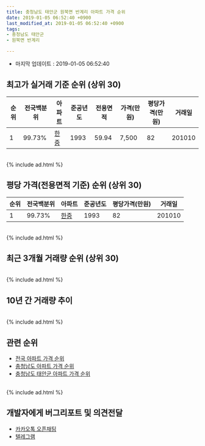 ```yaml
---
title: 충청남도 태안군 원북면 반계리 아파트 가격 순위
date: 2019-01-05 06:52:40 +0900
last_modified_at: 2019-01-05 06:52:40 +0900
tags:
- 충청남도 태안군
- 원북면 반계리

---
```


* 마지막 업데이트 : 2019-01-05 06:52:40

## 최고가 실거래 기준 순위 (상위 30)


|순위|전국백분위|아파트|준공년도|전용면적|가격(만원)|평당가격(만원)|거래일|
|---|---|---|---|---|---|---|---|
|1|99.73%|[한중](https://search.naver.com/search.naver?query=%EC%B6%A9%EC%B2%AD%EB%82%A8%EB%8F%84+%ED%83%9C%EC%95%88%EA%B5%B0+%EC%9B%90%EB%B6%81%EB%A9%B4+%EB%B0%98%EA%B3%84%EB%A6%AC+%ED%95%9C%EC%A4%91)|1993|59.94|7,500|82|201010|


<br>
{% include ad.html %}
<br>

## 평당 가격(전용면적 기준) 순위 (상위 30)


|순위|전국백분위|아파트|준공년도|평당가격(만원)|거래일|
|---|---|---|---|---|---|
|1|99.73%|[한중](https://search.naver.com/search.naver?query=%EC%B6%A9%EC%B2%AD%EB%82%A8%EB%8F%84+%ED%83%9C%EC%95%88%EA%B5%B0+%EC%9B%90%EB%B6%81%EB%A9%B4+%EB%B0%98%EA%B3%84%EB%A6%AC+%ED%95%9C%EC%A4%91)|1993|82|201010|


<br>
{% include ad.html %}
<br>

## 최근 3개월 거래량 순위 (상위 30)


<div style="width:100%;">
    <canvas id="deal_count_ranking" height="250"></canvas>
</div>


<script>
new Chart(document.getElementById("deal_count_ranking"), {
    type: 'horizontalBar',
    data: {
        labels: ['한중'],
        datasets: [{
            label: '실거래 수',
            data: [2],
            borderColor: "rgba(255, 0, 128, 1)",
            backgroundColor: "rgba(255, 0, 128, 0.5)",
            fill: false,
        }]
    },
    options: {
        responsive: true,
        title: {
            display: true,
            text: '최근 3개월 거래량 순위'
        },
        tooltips: {
            mode: 'index',
            intersect: false,
            callbacks: {
                title: function(tooltipItems, data) {
                    return "실거래 수:";
                },
                label: function(tooltipItem, data) {
                    return data.labels[tooltipItem.index] + ": " + tooltipItem.xLabel;
                }
            }
        },
        hover: {
            mode: 'nearest',
            intersect: true
        },
        scales: {
            xAxes: [{
                display: true,
                scaleLabel: {
                    display: true,
                    labelString: '실거래 수'
                },
                ticks: {
                    suggestedMin: 0,
                }
            }],
            yAxes: [{
                display: true,
                ticks: {
                    autoSkip: false,
                    callback: function(value, index, values) {
                        if (value.length > 15)
                            return value.substr(0, 13) + "...";
                        else
                            return value;
                    }
                },
                scaleLabel: {
                    display: false,
                }
            }]
        }
    }
});

</script>


<br>
{% include ad.html %}
<br>

## 10년 간 거래량 추이


<div style="width:100%;">
    <canvas id="deal_progress" height="250"></canvas>
</div>

<script>
new Chart(document.getElementById("deal_progress"), {
    type: 'line',
    data: {
        labels: ['200901','200902','200903','200904','200905','200906','200907','200908','200909','200910','200911','200912','201001','201002','201003','201004','201005','201006','201007','201008','201009','201010','201011','201012','201101','201102','201103','201104','201105','201106','201107','201108','201109','201110','201111','201112','201201','201202','201203','201204','201205','201206','201207','201208','201209','201210','201211','201212','201301','201302','201303','201304','201305','201306','201307','201308','201309','201310','201311','201312','201401','201402','201403','201404','201405','201406','201407','201408','201409','201410','201411','201412','201501','201502','201503','201504','201505','201506','201507','201508','201509','201510','201511','201512','201601','201602','201603','201604','201605','201606','201607','201608','201609','201610','201611','201612','201701','201702','201703','201704','201705','201706','201707','201708','201709','201710','201711','201712','201801','201802','201803','201804','201805','201806','201807','201808','201809','201810','201811','201812','201901'],
        datasets: [{
            label: '실거래 수',
            pointRadius: 1,
            data: [1, 2, 1, 1, 1, 0, 0, 2, 1, 1, 3, 1, 0, 0, 2, 1, 1, 0, 0, 0, 0, 1, 1, 0, 3, 0, 0, 1, 1, 0, 0, 1, 0, 0, 1, 1, 1, 1, 0, 0, 1, 0, 1, 0, 0, 1, 0, 0, 0, 0, 1, 2, 0, 1, 0, 1, 0, 0, 0, 0, 0, 1, 0, 1, 0, 1, 0, 0, 0, 1, 0, 0, 0, 0, 1, 0, 2, 0, 0, 0, 0, 1, 1, 0, 1, 0, 1, 0, 0, 0, 0, 0, 0, 0, 1, 0, 0, 3, 0, 1, 1, 0, 0, 0, 0, 0, 0, 0, 0, 0, 0, 0, 0, 0, 1, 0, 0, 0, 1, 1, 0],
            borderColor: "rgba(255, 201, 14, 1)",
            backgroundColor: "rgba(255, 201, 14, 0.5)",
            fill: true,
        }]
    },
    options: {
        responsive: true,
        title: {
            display: true,
            text: '10년간 거래량 추이'
        },
        tooltips: {
            mode: 'index',
            intersect: false,
        },
        hover: {
            mode: 'nearest',
            intersect: true
        },
        scales: {
            xAxes: [{
                display: true,
                scaleLabel: {
                    display: true,
                    labelString: '년/월'
                }
            }],
            yAxes: [{
                display: true,
                ticks: {
                    suggestedMin: 0,
                },
                scaleLabel: {
                    display: true,
                    labelString: '실거래 수'
                }
            }]
        }
    }
});

</script>


<br>
{% include ad.html %}
<br>

## 관련 순위

- [전국 아파트 가격 순위](https://inasie.github.io/apt-ranking/전국)
- [충청남도 아파트 가격 순위](https://inasie.github.io/apt-ranking/충청남도)
- [충청남도 태안군 아파트 가격 순위](https://inasie.github.io/apt-ranking/충청남도-태안군)


<br>
{% include ad.html %}
<br>

## 개발자에게 버그리포트 및 의견전달

- [카카오톡 오픈채팅](https://open.kakao.com/o/gLJUAP4)
- [텔레그램](https://t.me/inasie)

